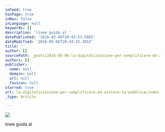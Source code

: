 ```yaml
---
inFeed: true
hasPage: true
inNav: false
inLanguage: null
keywords: []
description: 'linee guida al '
datePublished: '2016-05-06T20:43:33.508Z'
dateModified: '2016-05-06T20:43:25.385Z'
title: ''
author: []
sourcePath: _posts/2016-05-06-la-digitalizzazione-per-semplificare-ed-aiutare-la-pubblica.md
authors: []
publisher:
  name: null
  domain: null
  url: null
  favicon: null
starred: true
url: la-digitalizzazione-per-semplificare-ed-aiutare-la-pubblica/index.html
_type: Article

---
```

![](https://the-grid-user-content.s3-us-west-2.amazonaws.com/54e73fc2-8e31-4cad-ae01-e85e093ab824.jpg)

linee guida al